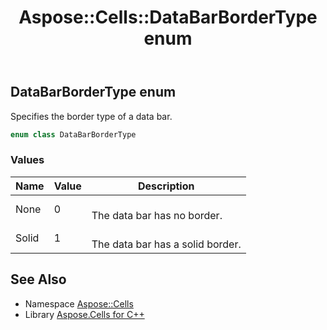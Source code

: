 ﻿---
title: Aspose::Cells::DataBarBorderType enum
linktitle: DataBarBorderType
second_title: Aspose.Cells for C++ API Reference
description: 'Aspose::Cells::DataBarBorderType enum. Specifies the border type of a data bar in C++.'
type: docs
weight: 19200
url: /cpp/aspose.cells/databarbordertype/
---
## DataBarBorderType enum


Specifies the border type of a data bar.

```cpp
enum class DataBarBorderType
```

### Values

| Name | Value | Description |
| --- | --- | --- |
| None | 0 | <br>The data bar has no border. |
| Solid | 1 | <br>The data bar has a solid border. |

## See Also

* Namespace [Aspose::Cells](../)
* Library [Aspose.Cells for C++](../../)
